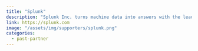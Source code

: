 ```yaml
---
title: "Splunk"
description: "Splunk Inc. turns machine data into answers with the leading platform to tackle the toughest IT, IoT and security challenges."
link: https://splunk.com
image: "/assets/img/supporters/splunk.png"
categories:
  - past-partner
---
```

